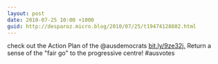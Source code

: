 ```yaml
---
layout: post
date: 2010-07-25 10:00 +1000
guid: http://desparoz.micro.blog/2010/07/25/t19474128602.html
---
```

check out the Action Plan of the @ausdemocrats [bit.ly/9ze32j.](http://bit.ly/9ze32j.)  Return a sense of the "fair go" to the progressive centre! #ausvotes
